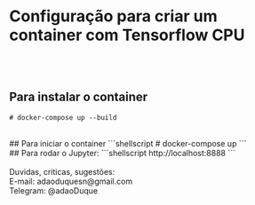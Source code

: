 # Configuração para criar um container com Tensorflow CPU

<br /><br />
## Para instalar o container
```shellscript
# docker-compose up --build
```
<br />
## Para iniciar o container
```shellscript
# docker-compose up
```
<br />
## Para rodar o Jupyter:
```shellscript
http://localhost:8888
```
<br />
<br />
Duvidas, criticas, sugestões:<br>
E-mail: adaoduquesn@gmail.com<br>
Telegram: @adaoDuque <br>

